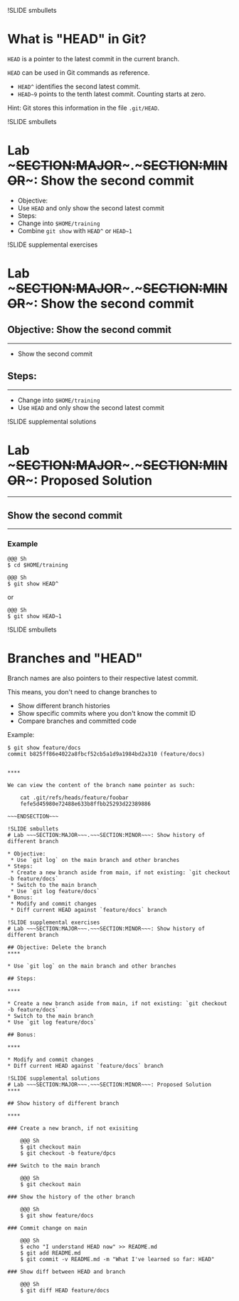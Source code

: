 !SLIDE smbullets
# What is "HEAD" in Git?

`HEAD` is a pointer to the latest commit in the current branch.

`HEAD` can be used in Git commands as reference.

* `HEAD^` identifies the second latest commit.
* `HEAD~9` points to the tenth latest commit. Counting starts at zero.

Hint: Git stores this information in the file `.git/HEAD`.

!SLIDE smbullets
# Lab ~~~SECTION:MAJOR~~~.~~~SECTION:MINOR~~~: Show the second commit

* Objective:
 * Use `HEAD` and only show the second latest commit
* Steps:
 * Change into `$HOME/training`
 * Combine `git show` with `HEAD^` or `HEAD~1`

!SLIDE supplemental exercises
# Lab ~~~SECTION:MAJOR~~~.~~~SECTION:MINOR~~~: Show the second commit

## Objective: Show the second commit
****

* Show the second commit

## Steps:

****

* Change into `$HOME/training`
* Use `HEAD` and only show the second latest commit


!SLIDE supplemental solutions
# Lab ~~~SECTION:MAJOR~~~.~~~SECTION:MINOR~~~: Proposed Solution
****

## Show the second commit

****

### Example

    @@@ Sh
    $ cd $HOME/training

    @@@ Sh
    $ git show HEAD^

or

    @@@ Sh
    $ git show HEAD~1

!SLIDE smbullets
# Branches and "HEAD"

Branch names are also pointers to their respective latest commit.

This means, you don't need to change branches to

* Show different branch histories
* Show specific commits where you don't know the commit ID
* Compare branches and committed code

Example:

    $ git show feature/docs
    commit b825ff86e4022a8fbcf52cb5a1d9a1984bd2a310 (feature/docs)


~~~SECTION:handouts~~~

****

We can view the content of the branch name pointer as such:

    cat .git/refs/heads/feature/foobar
    fefe5d45980e72488e633b8ffbb25293d22389886

~~~ENDSECTION~~~

!SLIDE smbullets
# Lab ~~~SECTION:MAJOR~~~.~~~SECTION:MINOR~~~: Show history of different branch

* Objective:
 * Use `git log` on the main branch and other branches
* Steps:
 * Create a new branch aside from main, if not existing: `git checkout -b feature/docs`
 * Switch to the main branch
 * Use `git log feature/docs`
* Bonus:
 * Modify and commit changes
 * Diff current HEAD against `feature/docs` branch

!SLIDE supplemental exercises
# Lab ~~~SECTION:MAJOR~~~.~~~SECTION:MINOR~~~: Show history of different branch

## Objective: Delete the branch
****

* Use `git log` on the main branch and other branches

## Steps:

****

* Create a new branch aside from main, if not existing: `git checkout -b feature/docs`
* Switch to the main branch
* Use `git log feature/docs`

## Bonus:

****

* Modify and commit changes
* Diff current HEAD against `feature/docs` branch

!SLIDE supplemental solutions
# Lab ~~~SECTION:MAJOR~~~.~~~SECTION:MINOR~~~: Proposed Solution
****

## Show history of different branch

****

### Create a new branch, if not exisiting

    @@@ Sh
    $ git checkout main
    $ git checkout -b feature/dpcs

### Switch to the main branch

    @@@ Sh
    $ git checkout main

### Show the history of the other branch

    @@@ Sh
    $ git show feature/docs

### Commit change on main

    @@@ Sh
    $ echo "I understand HEAD now" >> README.md
    $ git add README.md
    $ git commit -v README.md -m "What I've learned so far: HEAD"

### Show diff between HEAD and branch

    @@@ Sh
    $ git diff HEAD feature/docs
